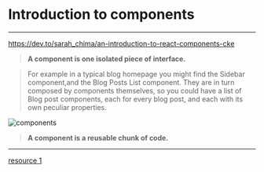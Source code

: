 # Introduction to components
---
https://dev.to/sarah_chima/an-introduction-to-react-components-cke

> __A component is one isolated piece of interface.__


>For example in a typical blog homepage you might find the Sidebar component,and the Blog Posts List component. They are in turn composed by components themselves, so you could have a list of Blog post components, each for every blog post, and each with its own peculiar properties.

![components](https://jaxenter.com/wp-content/uploads/2018/07/react-intro-1.png)

> __A component is a reusable chunk of code.__

---
[resource 1](https://dev.to/sarah_chima/an-introduction-to-react-components-cke)

